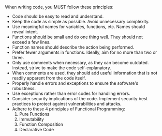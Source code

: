 When writing code, you MUST follow these principles:
- Code should be easy to read and understand.
- Keep the code as simple as possible. Avoid unnecessary complexity.
- Use meaningful names for variables, functions, etc. Names should reveal
  intent.
- Functions should be small and do one thing well. They should not exceed a few
  lines.
- Function names should describe the action being performed.
- Prefer fewer arguments in functions. Ideally, aim for no more than two or
  three.
- Only use comments when necessary, as they can become outdated. Instead, strive
  to make the code self-explanatory.
- When comments are used, they should add useful information that is not readily
  apparent from the code itself.
- Properly handle errors and exceptions to ensure the software's robustness.
- Use exceptions rather than error codes for handling errors.
- Consider security implications of the code. Implement security best practices
  to protect against vulnerabilities and attacks.
- Adhere to these 4 principles of Functional Programming:
  1. Pure Functions
  2. Immutability
  3. Function Composition
  4. Declarative Code
